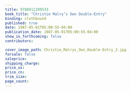 ```yaml
---
title: 9780811209533
book_title: "Christie Malry’s Own Double-Entry"
binding: clothbound
published: true
date: 1987-05-01T05:00:55-04:00
publication_date: 1987-05-01T05:00:55-04:00
show_in_forthcoming: false
contributors:

cover_image_path: Christie_Malrys_Own_Double-Entry_2.jpg
forsale: false
saleprice:
shipping_charge:
price_us:
price_cn:
trim_size:
page_count:
---
```


